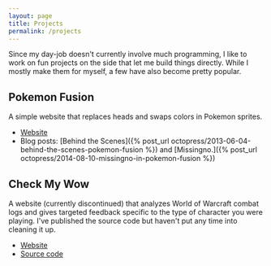 ```yaml
---
layout: page
title: Projects
permalink: /projects
---
```


<div class="post-banner" style="background-image:linear-gradient(-45deg, #B85959, #B3CECB, #415974, #59586B, #B7C0C9)"></div>

Since my day-job doesn't currently involve much programming, I like to work on fun projects on the side that let me build things directly. While I mostly make them for myself, a few have also become pretty popular.

## Pokemon Fusion

A simple website that replaces heads and swaps colors in Pokemon sprites.

- [Website](http://pokemon.alexonsager.net)
- Blog posts: [Behind the Scenes]({% post_url octopress/2013-06-04-behind-the-scenes-pokemon-fusion %}) and [Missingno.]({% post_url octopress/2014-08-10-missingno-in-pokemon-fusion %})


## Check My Wow

A website (currently discontinued) that analyzes World of Warcraft combat logs and gives targeted feedback specific to the type of character you were playing. I've published the source code but haven't put any time into cleaning it up.

- [Website](http://www.checkmywow.com)
- [Source code](https://github.com/aonsager/checkmywow)
